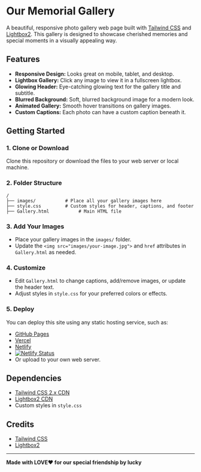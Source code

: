 # Our Memorial Gallery

A beautiful, responsive photo gallery web page built with [Tailwind CSS](https://tailwindcss.com/) and [Lightbox2](https://lokeshdhakar.com/projects/lightbox2/). This gallery is designed to showcase cherished memories and special moments in a visually appealing way.


## Features

- **Responsive Design:** Looks great on mobile, tablet, and desktop.
- **Lightbox Gallery:** Click any image to view it in a fullscreen lightbox.
- **Glowing Header:** Eye-catching glowing text for the gallery title and subtitle.
- **Blurred Background:** Soft, blurred background image for a modern look.
- **Animated Gallery:** Smooth hover transitions on gallery images.
- **Custom Captions:** Each photo can have a custom caption beneath it.

## Getting Started

### 1. Clone or Download

Clone this repository or download the files to your web server or local machine.

### 2. Folder Structure

```
/
├── images/           # Place all your gallery images here
├── style.css         # Custom styles for header, captions, and footer
├── Gallery.html           # Main HTML file
```

### 3. Add Your Images

- Place your gallery images in the `images/` folder.
- Update the `<img src="images/your-image.jpg">` and `href` attributes in `Gallery.html` as needed.

### 4. Customize

- Edit `Gallery.html` to change captions, add/remove images, or update the header text.
- Adjust styles in `style.css` for your preferred colors or effects.

### 5. Deploy

You can deploy this site using any static hosting service, such as:
- [GitHub Pages](https://pages.github.com/)
- [Vercel](https://vercel.com/)
- [Netlify](https://www.netlify.com/)
- [![Netlify Status](https://api.netlify.com/api/v1/badges/92c45d11-3d32-46a0-bccf-7fdb6c86c302/deploy-status)](https://app.netlify.com/projects/luhe/deploys)
- Or upload to your own web server.

## Dependencies

- [Tailwind CSS 2.x CDN](https://cdn.jsdelivr.net/npm/tailwindcss@2.2.19/dist/tailwind.min.css)
- [Lightbox2 CDN](https://cdnjs.cloudflare.com/ajax/libs/lightbox2/2.11.3/css/lightbox.min.css)
- Custom styles in `style.css`

## Credits

- [Tailwind CSS](https://tailwindcss.com/)
- [Lightbox2](https://lokeshdhakar.com/projects/lightbox2/)

---

**Made with LOVE❤️ for our special friendship by lucky**
